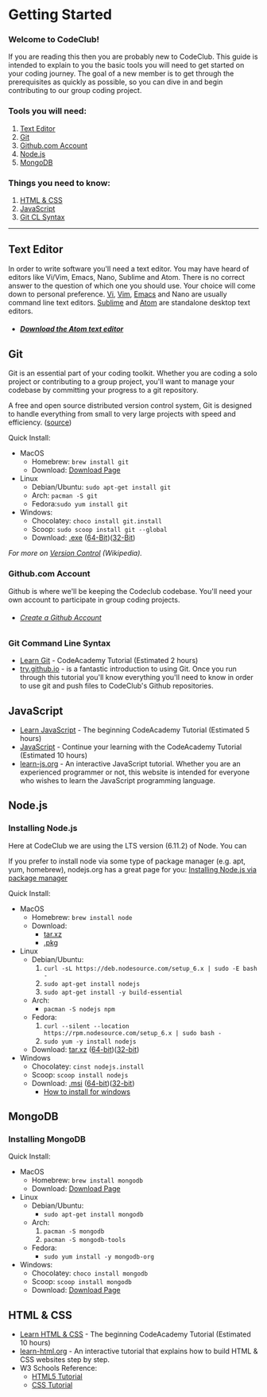 # Getting Started

### Welcome to CodeClub!

If you are reading this then you are probably new to CodeClub. This guide is intended to explain to you the basic tools you will need to get started on your coding journey. The goal of a new member is to get through the prerequisites as quickly as possible, so you can dive in and begin contributing to our group coding project.

### Tools you will need:
1. [Text Editor](text_editor.md)
2. [Git](#git)
3. [Github.com Account](#github)
4. [Node.js](#node)
5. [MongoDB](#mongo)

### Things you need to know:
1. [HTML & CSS](#htmlcss)
2. [JavaScript](#js)
3. [Git CL Syntax](#git_cl)

---
## <a name="text_editor"></a>Text Editor
In order to write software you'll need a text editor. You may have heard of editors like Vi/Vim, Emacs, Nano, Sublime and Atom. There is no correct answer to the question of which one you should use. Your choice will come down to personal preference. [Vi](http://ex-vi.sourceforge.net/), [Vim](http://www.vim.org/), [Emacs](https://www.gnu.org/software/emacs/) and Nano are usually command line text editors. [Sublime](https://www.sublimetext.com/) and [Atom](https://atom.io/) are standalone desktop text editors.

- ##### [Download the Atom text editor](https://atom.io/)

## <a name="git"></a>Git
Git is an essential part of your coding toolkit. Whether you are coding a solo project or contributing to a group project, you'll want to manage your codebase by committing your progress to a git repository.

A free and open source distributed version control system, Git is designed to handle everything from small to very large projects with speed and efficiency. ([source](https://git-scm.com/]))

Quick Install:
- MacOS
  - Homebrew:
  `brew install git`
  - Download: [Download Page](https://git-scm.com/download/mac)
- Linux
  - Debian/Ubuntu: `sudo apt-get install git`
  - Arch: `pacman -S git`
  - Fedora:`sudo yum install git`
- Windows:
  - Chocolatey: `choco install git.install`
  - Scoop: `sudo scoop install git --global`
  - Download: [.exe](https://git-scm.com/download/win) ([64-Bit](https://github.com/git-for-windows/git/releases/download/v2.14.1.windows.1/Git-2.14.1-64-bit.exe))([32-Bit](https://github.com/git-for-windows/git/releases/download/v2.14.1.windows.1/Git-2.14.1-32-bit.exe))

*For more on [Version Control](https://en.wikipedia.org/wiki/Version_control) (Wikipedia).*

### <a name="github"></a>Github.com Account
Github is where we'll be keeping the Codeclub codebase. You'll need your own account to participate in group coding projects.
- ###### [Create a Github Account](https://github.com/join?source=header-home)

### <a name="git_cl"></a>Git Command Line Syntax
- [Learn Git](https://www.codecademy.com/learn/learn-git) - CodeAcademy Tutorial (Estimated 2 hours)
- [try.github.io](https://try.github.io/) - is a fantastic introduction to using Git. Once you run through this tutorial you'll know everything you'll need to know in order to use git and push files to CodeClub's Github repositories.

## <a name="js"></a>JavaScript
- [Learn JavaScript](https://www.codecademy.com/learn/learn-javascript) - The beginning CodeAcademy Tutorial (Estimated 5 hours)
- [JavaScript](https://www.codecademy.com/learn/javascript) - Continue your learning with the CodeAcademy Tutorial (Estimated 10 hours)
- [learn-js.org](https://www.learn-js.org/) - An interactive JavaScript tutorial. Whether you are an experienced programmer or not, this website is intended for everyone who wishes to learn the JavaScript programming language.

## <a name="node"></a>Node.js

### Installing Node.js

Here at CodeClub we are using the LTS version (6.11.2) of Node. You can

If you prefer to install node via some type of package manager (e.g. apt, yum, homebrew), nodejs.org has a great page for you: [Installing Node.js via package manager](https://nodejs.org/en/download/package-manager/#windows)


Quick Install:
- MacOS
  - Homebrew: `brew install node`
  - Download:
    - [tar.xz](https://nodejs.org/dist/v6.11.2/node-v6.11.2-darwin-x64.tar.gz)
    - [.pkg](https://nodejs.org/dist/v6.11.2/node-v6.11.2.pkg)
- Linux
  - Debian/Ubuntu:
    1.  `curl -sL https://deb.nodesource.com/setup_6.x | sudo -E bash -`
    2. `sudo apt-get install nodejs`
    3. `sudo apt-get install -y build-essential`
  - Arch:
    - `pacman -S nodejs npm`
  - Fedora:
    1. `curl --silent --location https://rpm.nodesource.com/setup_6.x | sudo bash -`
    2. `sudo yum -y install nodejs`
  - Download: [tar.xz](https://nodejs.org/en/download/) ([64-bit](https://nodejs.org/dist/v6.11.2/node-v6.11.2-linux-x64.tar.xz))([32-bit](https://nodejs.org/dist/v6.11.2/node-v6.11.2-linux-x86.tar.xz))
- Windows
  - Chocolatey: `cinst nodejs.install`
  - Scoop: `scoop install nodejs`
  - Download: [.msi](https://nodejs.org/en/download/) ([64-bit](https://nodejs.org/dist/v6.11.2/node-v6.11.2-x64.msi))([32-bit](https://nodejs.org/dist/v6.11.2/node-v6.11.2-x86.msi))
    - [How to install for windows](http://blog.teamtreehouse.com/install-node-js-npm-windows)

## <a name="mongo"></a>MongoDB

### Installing MongoDB

Quick Install:
- MacOS
  - Homebrew:
  `brew install mongodb`
  - Download: [Download Page](https://www.mongodb.com/download-center#community)
- Linux
  - Debian/Ubuntu:
    - `sudo apt-get install mongodb`
  - Arch:
    1. `pacman -S mongodb`
    2. `pacman -S mongodb-tools`
  - Fedora:
    - `sudo yum install -y mongodb-org`
- Windows:
  - Chocolatey: `choco install mongodb`
  - Scoop: `scoop install mongodb`
  - Download: [Download Page](https://www.mongodb.com/download-center#community)

## <a name="htmlcss"></a>HTML & CSS
- [Learn HTML & CSS](https://www.codecademy.com/learn/learn-html-css) - The beginning CodeAcademy Tutorial (Estimated 10 hours)
- [learn-html.org](http://www.learn-html.org/) - An interactive tutorial that explains how to build HTML & CSS websites step by step.
- W3 Schools Reference:
  - [HTML5 Tutorial](https://www.w3schools.com/html/)
  - [CSS Tutorial](https://www.w3schools.com/css/)
